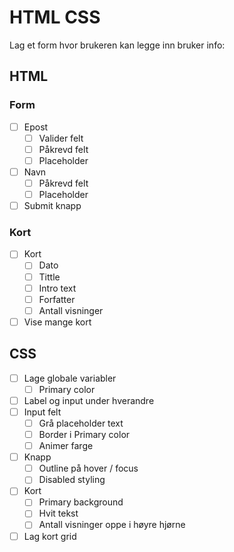 # HTML CSS

Lag et form hvor brukeren kan legge inn bruker info:

## HTML

### Form

- [ ] Epost
  - [ ] Valider felt
  - [ ] Påkrevd felt
  - [ ] Placeholder
- [ ] Navn
  - [ ] Påkrevd felt
  - [ ] Placeholder
- [ ] Submit knapp

### Kort

- [ ] Kort
  - [ ] Dato
  - [ ] Tittle
  - [ ] Intro text
  - [ ] Forfatter
  - [ ] Antall visninger
- [ ] Vise mange kort

## CSS

- [ ] Lage globale variabler
  - [ ] Primary color
- [ ] Label og input under hverandre
- [ ] Input felt
  - [ ] Grå placeholder text
  - [ ] Border i Primary color
  - [ ] Animer farge
- [ ] Knapp
  - [ ] Outline på hover / focus
  - [ ] Disabled styling
- [ ] Kort
  - [ ] Primary background
  - [ ] Hvit tekst
  - [ ] Antall visninger oppe i høyre hjørne
- [ ] Lag kort grid
